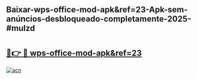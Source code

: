 ## Baixar-wps-office-mod-apk&ref=23-Apk-sem-anúncios-desbloqueado-completamente-2025-#mulzd

# <h2><a href="https://ainizakaria.my?title=wps-office-mod-apk&ref=23&ref=20M">🔗👉 🔴 wps-office-mod-apk&ref=23</a></h2>

[![acn](https://github.com/user-attachments/assets/0f9c940e-d8b0-45ae-aac7-cd30a18b3e1c)](https://ainizakaria.my?title=wps-office-mod-apk&ref=23&ref=20M)


